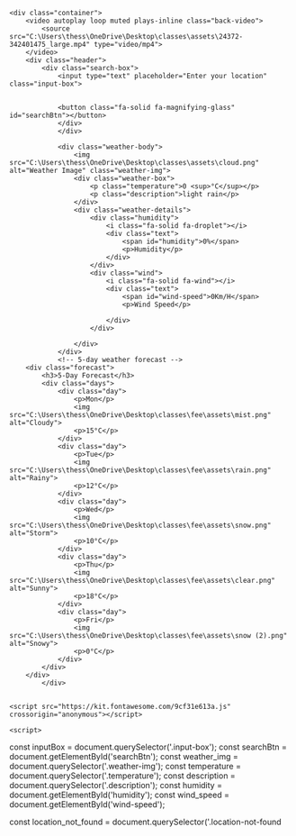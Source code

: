 <!DOCTYPE html>
<html lang="en">
<head>
    <meta charset="UTF-8">
    <meta http-equiv="X-UA-Compatible" content="IE=edge">
    <meta name="viewport" content="width=device-width, initial-scale=1.0">
    <title>Weather forecast app</title>
    <link rel="stylesheet" href="C:\Users\thess\OneDrive\Desktop\classes\fee\projectsyle.css">
</head>
<body>
    
    <div class="container">
        <video autoplay loop muted plays-inline class="back-video">
            <source src="C:\Users\thess\OneDrive\Desktop\classes\assets\24372-342401475_large.mp4" type="video/mp4">
        </video>
        <div class="header">
            <div class="search-box">
                <input type="text" placeholder="Enter your location" class="input-box">


                <button class="fa-solid fa-magnifying-glass" id="searchBtn"></button>
                </div>
                </div>
          
                <div class="weather-body">
                    <img src="C:\Users\thess\OneDrive\Desktop\classes\assets\cloud.png" alt="Weather Image" class="weather-img">
                    <div class="weather-box">
                        <p class="temperature">0 <sup>°C</sup></p>
                        <p class="description">light rain</p>
                    </div>
                    <div class="weather-details">
                        <div class="humidity">
                            <i class="fa-solid fa-droplet"></i>
                            <div class="text">
                                <span id="humidity">0%</span>
                                <p>Humidity</p>
                            </div>
                        </div>
                        <div class="wind">
                            <i class="fa-solid fa-wind"></i>
                            <div class="text">
                                <span id="wind-speed">0Km/H</span>
                                <p>Wind Speed</p>
                                
                            </div>
                        </div>
                      
                    </div>
                </div>
                <!-- 5-day weather forecast -->
        <div class="forecast">
            <h3>5-Day Forecast</h3>
            <div class="days">
                <div class="day">
                    <p>Mon</p>
                    <img src="C:\Users\thess\OneDrive\Desktop\classes\fee\assets\mist.png" alt="Cloudy">
                    <p>15°C</p>
                </div>
                <div class="day">
                    <p>Tue</p>
                    <img src="C:\Users\thess\OneDrive\Desktop\classes\fee\assets\rain.png" alt="Rainy">
                    <p>12°C</p>
                </div>
                <div class="day">
                    <p>Wed</p>
                    <img src="C:\Users\thess\OneDrive\Desktop\classes\fee\assets\snow.png" alt="Storm">
                    <p>10°C</p>
                </div>
                <div class="day">
                    <p>Thu</p>
                    <img src="C:\Users\thess\OneDrive\Desktop\classes\fee\assets\clear.png" alt="Sunny">
                    <p>18°C</p>
                </div>
                <div class="day">
                    <p>Fri</p>
                    <img src="C:\Users\thess\OneDrive\Desktop\classes\fee\assets\snow (2).png" alt="Snowy">
                    <p>0°C</p>
                </div>
            </div>
        </div>
            </div>
                
   
    <script src="https://kit.fontawesome.com/9cf31e613a.js" crossorigin="anonymous"></script>

    <script>
const inputBox = document.querySelector('.input-box');
const searchBtn = document.getElementById('searchBtn');
const weather_img = document.querySelector('.weather-img');
const temperature = document.querySelector('.temperature');
const description = document.querySelector('.description');
const humidity = document.getElementById('humidity');
const wind_speed = document.getElementById('wind-speed');

const location_not_found = document.querySelector('.location-not-found
